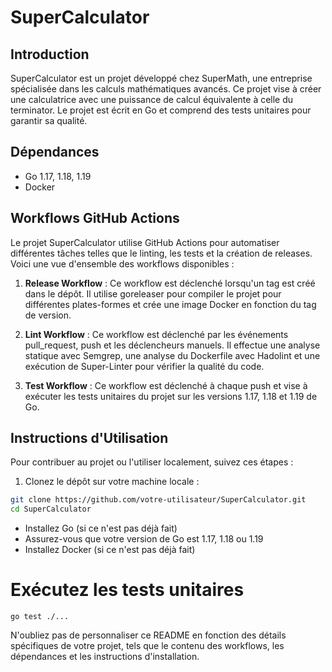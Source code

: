 # SuperCalculator

## Introduction

SuperCalculator est un projet développé chez SuperMath, une entreprise spécialisée dans les calculs mathématiques avancés. Ce projet vise à créer une calculatrice avec une puissance de calcul équivalente à celle du terminator. Le projet est écrit en Go et comprend des tests unitaires pour garantir sa qualité.

## Dépendances

- Go 1.17, 1.18, 1.19
- Docker

## Workflows GitHub Actions

Le projet SuperCalculator utilise GitHub Actions pour automatiser différentes tâches telles que le linting, les tests et la création de releases. Voici une vue d'ensemble des workflows disponibles :

1. **Release Workflow** : Ce workflow est déclenché lorsqu'un tag est créé dans le dépôt. Il utilise goreleaser pour compiler le projet pour différentes plates-formes et crée une image Docker en fonction du tag de version.

2. **Lint Workflow** : Ce workflow est déclenché par les événements pull_request, push et les déclencheurs manuels. Il effectue une analyse statique avec Semgrep, une analyse du Dockerfile avec Hadolint et une exécution de Super-Linter pour vérifier la qualité du code.

3. **Test Workflow** : Ce workflow est déclenché à chaque push et vise à exécuter les tests unitaires du projet sur les versions 1.17, 1.18 et 1.19 de Go.

## Instructions d'Utilisation

Pour contribuer au projet ou l'utiliser localement, suivez ces étapes :

1. Clonez le dépôt sur votre machine locale :

```bash
git clone https://github.com/votre-utilisateur/SuperCalculator.git
cd SuperCalculator
```

- Installez Go (si ce n'est pas déjà fait)
- Assurez-vous que votre version de Go est 1.17, 1.18 ou 1.19
- Installez Docker (si ce n'est pas déjà fait)

# Exécutez les tests unitaires
```Commande
go test ./...
```
N'oubliez pas de personnaliser ce README en fonction des détails spécifiques de votre projet, tels que le contenu des workflows, les dépendances et les instructions d'installation.
